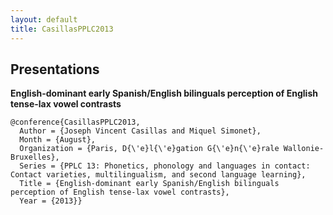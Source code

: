 ```yaml
---
layout: default
title: CasillasPPLC2013
---
```


## Presentations

__English-dominant early Spanish/English bilinguals perception of English tense-lax vowel contrasts__ 

    @conference{CasillasPPLC2013,
      Author = {Joseph Vincent Casillas and Miquel Simonet},
      Month = {August},
      Organization = {Paris, D{\'e}l{\'e}gation G{\'e}n{\'e}rale Wallonie-Bruxelles},
      Series = {PPLC 13: Phonetics, phonology and languages in contact: Contact varieties, multilingualism, and second language learning},
      Title = {English-dominant early Spanish/English bilinguals perception of English tense-lax vowel contrasts},
      Year = {2013}}